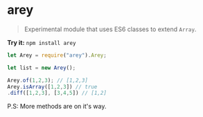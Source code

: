 # arey
> Experimental module that uses ES6 classes to extend `Array`.

__Try it:__ ```npm install arey```

```js
let Arey = require("arey").Arey;

let list = new Arey();

Arey.of(1,2,3); // [1,2,3]
Arey.isArray([1,2,3]) // true
.diff([1,2,3], [3,4,5]) // [1,2]
```

P.S: More methods are on it's way.



